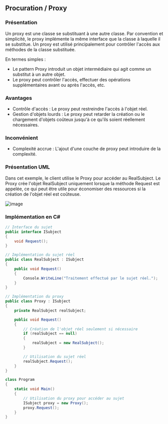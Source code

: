 ## Procuration / Proxy

### Présentation 

Un proxy est une classe se substituant à une autre classe. Par convention et simplicité, le proxy implémente la même interface que la classe à laquelle il se substitue. Un proxy est utilisé principalement pour contrôler l'accès aux méthodes de la classe substituée.

En termes simples :
* Le pattern Proxy introduit un objet intermédiaire qui agit comme un substitut à un autre objet.
* Le proxy peut contrôler l'accès, effectuer des opérations supplémentaires avant ou après l'accès, etc.

### Avantages

* Contrôle d'accès : Le proxy peut restreindre l'accès à l'objet réel.
* Gestion d'objets lourds : Le proxy peut retarder la création ou le chargement d'objets coûteux jusqu'à ce qu'ils soient réellement nécessaires.

### Inconvénient

* Complexité accrue : L'ajout d'une couche de proxy peut introduire de la complexité.

### Présentation UML

Dans cet exemple, le client utilise le Proxy pour accéder au RealSubject. Le Proxy crée l'objet RealSubject uniquement lorsque la méthode Request est appelée, ce qui peut être utile pour économiser des ressources si la création de l'objet réel est coûteuse.

![image](https://github.com/Enfyyys/DP-Groupe1/assets/90694706/94ac6646-903b-45a4-bacc-248533126102)

### Implémentation en C#

```C#
// Interface du sujet
public interface ISubject
{
    void Request();
}

// Implémentation du sujet réel
public class RealSubject : ISubject
{
    public void Request()
    {
        Console.WriteLine("Traitement effectué par le sujet réel.");
    }
}

// Implémentation du proxy
public class Proxy : ISubject
{
    private RealSubject realSubject;

    public void Request()
    {
        // Création de l'objet réel seulement si nécessaire
        if (realSubject == null)
        {
            realSubject = new RealSubject();
        }

        // Utilisation du sujet réel
        realSubject.Request();
    }
}

class Program
{
    static void Main()
    {
        // Utilisation du proxy pour accéder au sujet
        ISubject proxy = new Proxy();
        proxy.Request();
    }
}

```